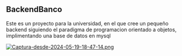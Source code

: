 ## BackendBanco
Este es un proyecto para la universidad, en el que cree un pequeño backend siguiendo el paradigma de programacion orientado a objetos, implimentando una base de datos en 
mysql 

[![Captura-desde-2024-05-19-18-47-14.png](https://i.postimg.cc/xdxqwNmh/Captura-desde-2024-05-19-18-47-14.png)](https://postimg.cc/p9j28TqJ)
